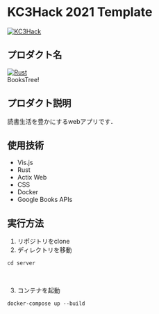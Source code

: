 # KC3Hack 2021 Template

[![KC3Hack](https://kc3.me/hack/wp-content/uploads/2021/01/kc3hack2021ogp@2x.png)](https://kc3.me/hack)

## プロダクト名
[![Rust](https://github.com/kc3hack/2021_e/actions/workflows/rust.yml/badge.svg)](https://github.com/kc3hack/2021_e/actions/workflows/rust.yml) <br>
BooksTree!

## プロダクト説明
読書生活を豊かにするwebアプリです．

## 使用技術
- Vis.js
- Rust
- Actix Web
- CSS
- Docker
- Google Books APIs


## 実行方法
1. リポジトリをclone <br>
2. ディレクトリを移動
```
cd server
```
<br>

3. コンテナを起動
```
docker-compose up --build
```
